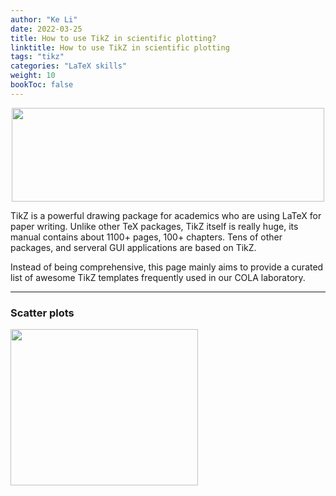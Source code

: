 ```yaml
---
author: "Ke Li"
date: 2022-03-25
title: How to use TikZ in scientific plotting?
linktitle: How to use TikZ in scientific plotting
tags: "tikz"
categories: "LaTeX skills"
weight: 10
bookToc: false
---
```


<div class="item1" style="text-align:center">
    <img src="/media/tikz.jpeg" width="500px", height="150px", class="center">
</div>

TikZ is a powerful drawing package for academics who are using LaTeX for paper writing. Unlike other TeX packages, TikZ itself is really huge, its manual contains about 1100+ pages, 100+ chapters. Tens of other packages, and serveral GUI applications are based on TikZ.

Instead of being comprehensive, this page mainly aims to provide a curated list of awesome TikZ templates frequently used in our COLA laboratory.

---
### Scatter plots
<div class="item1" style="text-align:left">
    <img src="/posts/pgfplots/scatter_plot_2d.jpg" width="300px", height="250px", class="center">
</div>
